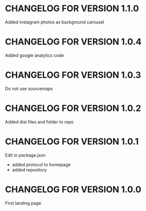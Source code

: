 CHANGELOG FOR VERSION 1.1.0
===========================

Added instagram photos as background carousel


CHANGELOG FOR VERSION 1.0.4
===========================

Added google analytics code


CHANGELOG FOR VERSION 1.0.3
===========================

Do not use sourcemaps

CHANGELOG FOR VERSION 1.0.2
===========================

Added dist files and folder to repo

CHANGELOG FOR VERSION 1.0.1
===========================

Edit in package.json
* added protocol to homepage
* added repository

CHANGELOG FOR VERSION 1.0.0
===========================

First landing page

